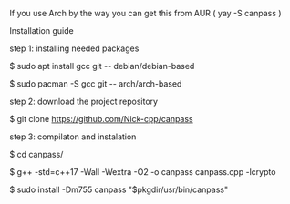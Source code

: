 If you use Arch by the way you can get this from AUR ( yay -S canpass )

Installation guide

step 1: installing needed packages


$ sudo apt install gcc git  --  debian/debian-based

$ sudo pacman -S gcc git  --  arch/arch-based


step 2: download the project repository


$ git clone https://github.com/Nick-cpp/canpass


step 3: compilaton and instalation


$ cd canpass/

$ g++ -std=c++17 -Wall -Wextra -O2 -o canpass canpass.cpp -lcrypto

$ sudo install -Dm755 canpass "$pkgdir/usr/bin/canpass"
